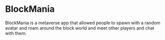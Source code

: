 # BlockMania
BlockMania is a metaverse app that allowed people to spawn with a random avatar and roam around the block world and meet other players and chat with them.
